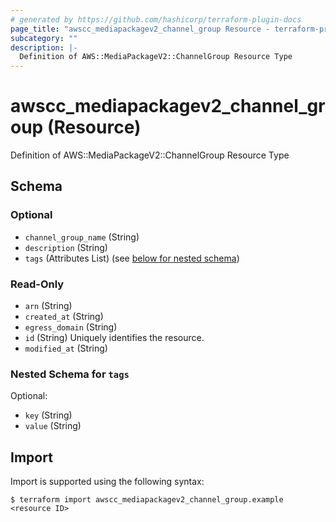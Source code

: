 ```yaml
---
# generated by https://github.com/hashicorp/terraform-plugin-docs
page_title: "awscc_mediapackagev2_channel_group Resource - terraform-provider-awscc"
subcategory: ""
description: |-
  Definition of AWS::MediaPackageV2::ChannelGroup Resource Type
---
```


# awscc_mediapackagev2_channel_group (Resource)

Definition of AWS::MediaPackageV2::ChannelGroup Resource Type



<!-- schema generated by tfplugindocs -->
## Schema

### Optional

- `channel_group_name` (String)
- `description` (String)
- `tags` (Attributes List) (see [below for nested schema](#nestedatt--tags))

### Read-Only

- `arn` (String)
- `created_at` (String)
- `egress_domain` (String)
- `id` (String) Uniquely identifies the resource.
- `modified_at` (String)

<a id="nestedatt--tags"></a>
### Nested Schema for `tags`

Optional:

- `key` (String)
- `value` (String)

## Import

Import is supported using the following syntax:

```shell
$ terraform import awscc_mediapackagev2_channel_group.example <resource ID>
```
